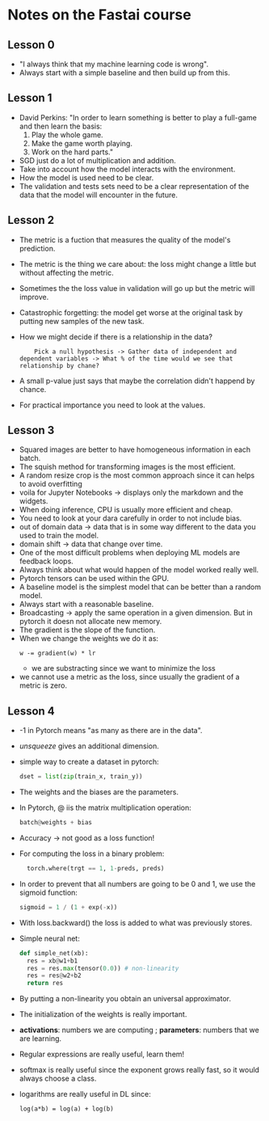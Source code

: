 # Notes on the Fastai course

## Lesson 0

- "I always think that my machine learning code is wrong".
- Always start with a simple baseline and then build up from this.

## Lesson 1

- David Perkins: "In order to learn something is better to play a full-game and then learn the basis:
    1. Play the whole game.
    2. Make the game worth playing.
    3. Work on the hard parts."
- SGD just do a lot of multiplication and addition.
- Take into account how the model interacts with the environment.
- How the model is used need to be clear.
- The validation and tests sets need to be a clear representation of the data that the model will encounter in the future.

## Lesson 2

- The metric is a fuction that measures the quality of the model's prediction.
- The metric is the thing we care about: the loss might change a little but without affecting the metric.
- Sometimes the the loss value in validation will go up but the metric will improve.
- Catastrophic forgetting: the model get worse at the original task by putting new samples of the new task.
- How we might decide if there is a relationship in the data?

    ```
        Pick a null hypothesis -> Gather data of independent and dependent variables -> What % of the time would we see that relationship by chane?
    ```
- A small p-value just says that maybe the correlation didn't happend by chance.
- For practical importance you need to look at the values.

## Lesson 3

- Squared images are better to have homogeneous information in each batch.
- The squish method for transforming images is the most efficient.
- A random resize crop is the most common approach since it can helps to avoid overfitting
- voila for Jupyter Notebooks -> displays only the markdown and the widgets.
- When doing inference, CPU is usually more efficient and cheap.
- You need to look at your dara carefully in order to not include bias.
- out of domain data -> data that is in some way different to the data you used to train the model.
- domain shift -> data that change over time.
- One of the most difficult problems when  deploying ML models are feedback loops.
- Always think about what would happen of the model worked really well.
- Pytorch tensors can be used within the GPU.
- A baseline model is the simplest model that can be better than a random model.
- Always start with a reasonable baseline.
- Broadcasting -> apply the same operation in a given dimension. But in pytorch it doesn not allocate new memory.
- The gradient is the slope of the function.
- When we change the weights we do it as:
    ```
    w -= gradient(w) * lr
    ```
    - we are substracting since we want to minimize the loss
- we cannot use a metric as the loss, since usually the gradient of a metric is zero.

## Lesson 4

- -1 in Pytorch means "as many as there are in the data".
- *unsqueeze* gives an additional dimension.
- simple way to create a dataset in pytorch:
  ```python
  dset = list(zip(train_x, train_y))
  ```
- The weights and the biases are the parameters.
- In Pytorch, @ iis the matrix multiplication operation:
  ```python
  batch@weights + bias
  ```
- Accuracy -> not good as a loss function!
- For computing the loss in a binary problem:

  ```python
    torch.where(trgt == 1, 1-preds, preds)
  ```
- In order to prevent that all numbers are going to be 0 and 1, we use the
  sigmoid function:

  ```python
  sigmoid = 1 / (1 + exp(-x))
  ```
- With loss.backward() the loss is added to what was previously stores.
- Simple neural net:

  ```python
  def simple_net(xb):
    res = xb@w1+b1
    res = res.max(tensor(0.0)) # non-linearity
    res = res@w2+b2
    return res
  ```
- By putting a non-linearity you obtain an universal approximator.
- The initialization of the weights is really important.
- **activations**: numbers we are computing ; **parameters**: numbers that we are
  learning.
- Regular expressions are really useful, learn them!
- softmax is really useful since the exponent grows really fast, so it would
  always choose a class.
- logarithms are really useful in DL since:

  ```
  log(a*b) = log(a) + log(b)
  ```
